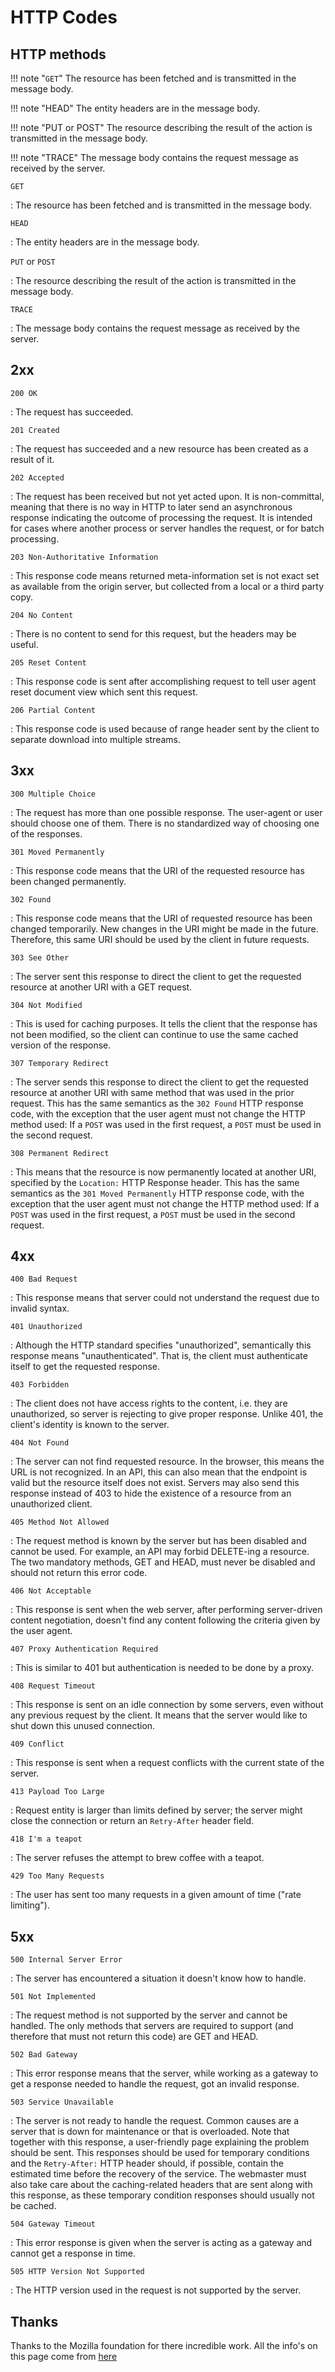 # HTTP Codes

## HTTP methods

!!! note "`GET`"
    The resource has been fetched and is transmitted in the message body.

!!! note "HEAD"
    The entity headers are in the message body.

!!! note "PUT or POST"
    The resource describing the result of the action is transmitted in the message body.

!!! note "TRACE"
    The message body contains the request message as received by the server.

`GET`

:   The resource has been fetched and is transmitted in the message body.

`HEAD`

:   The entity headers are in the message body.

`PUT` or `POST`

:   The resource describing the result of the action is transmitted in the message body.

`TRACE`

:   The message body contains the request message as received by the server.

## 2xx

`200 OK`

:   The request has succeeded.

`201 Created`

:   The request has succeeded and a new resource has been created as a result of it.

`202 Accepted`

:   The request has been received but not yet acted upon. It is non-committal, meaning that there is no way in HTTP to later send an asynchronous response indicating the outcome of processing the request. It is intended for cases where another process or server handles the request, or for batch processing.

`203 Non-Authoritative Information`

:   This response code means returned meta-information set is not exact set as available from the origin server, but collected from a local or a third party copy.

`204 No Content`

:   There is no content to send for this request, but the headers may be useful.

`205 Reset Content`

:   This response code is sent after accomplishing request to tell user agent reset document view which sent this request.

`206 Partial Content`

:   This response code is used because of range header sent by the client to separate download into multiple streams.

## 3xx

`300 Multiple Choice`

:   The request has more than one possible response. The user-agent or user should choose one of them. There is no standardized way of choosing one of the responses.

`301 Moved Permanently`

:   This response code means that the URI of the requested resource has been changed permanently.

`302 Found`

:   This response code means that the URI of requested resource has been changed temporarily. New changes in the URI might be made in the future. Therefore, this same URI should be used by the client in future requests.

`303 See Other`

:   The server sent this response to direct the client to get the requested resource at another URI with a GET request.

`304 Not Modified`

:   This is used for caching purposes. It tells the client that the response has not been modified, so the client can continue to use the same cached version of the response.

`307 Temporary Redirect`

:   The server sends this response to direct the client to get the requested resource at another URI with same method that was used in the prior request. This has the same semantics as the `302 Found` HTTP response code, with the exception that the user agent must not change the HTTP method used: If a `POST` was used in the first request, a `POST` must be used in the second request.

`308 Permanent Redirect`

:   This means that the resource is now permanently located at another URI, specified by the `Location:` HTTP Response header. This has the same semantics as the `301 Moved Permanently` HTTP response code, with the exception that the user agent must not change the HTTP method used: If a `POST` was used in the first request, a `POST` must be used in the second request.

## 4xx

`400 Bad Request`

:   This response means that server could not understand the request due to invalid syntax.

`401 Unauthorized`

:   Although the HTTP standard specifies "unauthorized", semantically this response means "unauthenticated". That is, the client must authenticate itself to get the requested response.

`403 Forbidden`

:   The client does not have access rights to the content, i.e. they are unauthorized, so server is rejecting to give proper response. Unlike 401, the client's identity is known to the server.

`404 Not Found`

:   The server can not find requested resource. In the browser, this means the URL is not recognized. In an API, this can also mean that the endpoint is valid but the resource itself does not exist. Servers may also send this response instead of 403 to hide the existence of a resource from an unauthorized client.

`405 Method Not Allowed`

:   The request method is known by the server but has been disabled and cannot be used. For example, an API may forbid DELETE-ing a resource. The two mandatory methods, GET and HEAD, must never be disabled and should not return this error code.

`406 Not Acceptable`

:   This response is sent when the web server, after performing server-driven content negotiation, doesn't find any content following the criteria given by the user agent.

`407 Proxy Authentication Required`

:   This is similar to 401 but authentication is needed to be done by a proxy.

`408 Request Timeout`

:   This response is sent on an idle connection by some servers, even without any previous request by the client. It means that the server would like to shut down this unused connection.

`409 Conflict`

:   This response is sent when a request conflicts with the current state of the server.

`413 Payload Too Large`

:   Request entity is larger than limits defined by server; the server might close the connection or return an `Retry-After` header field.

`418 I'm a teapot`

:   The server refuses the attempt to brew coffee with a teapot.

`429 Too Many Requests`

:   The user has sent too many requests in a given amount of time ("rate limiting").

## 5xx

`500 Internal Server Error`

:   The server has encountered a situation it doesn't know how to handle.

`501 Not Implemented`

:   The request method is not supported by the server and cannot be handled. The only methods that servers are required to support (and therefore that must not return this code) are GET and HEAD.

`502 Bad Gateway`

:   This error response means that the server, while working as a gateway to get a response needed to handle the request, got an invalid response.

`503 Service Unavailable`

:   The server is not ready to handle the request. Common causes are a server that is down for maintenance or that is overloaded. Note that together with this response, a user-friendly page explaining the problem should be sent. This responses should be used for temporary conditions and the `Retry-After:` HTTP header should, if possible, contain the estimated time before the recovery of the service. The webmaster must also take care about the caching-related headers that are sent along with this response, as these temporary condition responses should usually not be cached.

`504 Gateway Timeout`

:   This error response is given when the server is acting as a gateway and cannot get a response in time.

`505 HTTP Version Not Supported`

:   The HTTP version used in the request is not supported by the server.

## Thanks

Thanks to the Mozilla foundation for there incredible work. All the info's on this page come from [here](https://developer.mozilla.org/en-US/docs/Web/HTTP/Status)
